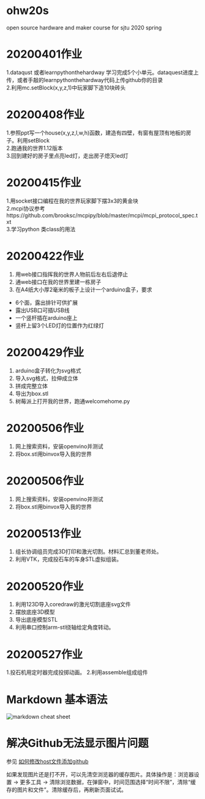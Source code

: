 # ohw20s
open source hardware and maker course for sjtu 2020 spring

# 20200401作业

1.dataqust 或者learnpythonthehardway 学习完成5个小单元。dataquest进度上传，或者手敲的learnpythonthehardway代码上传github你的目录  
2.利用mc.setBlock(x,y,z,1)中玩家脚下造10块砖头  

# 20200408作业

1.参照ppt写一个house(x,y,z,l,w,h)函数，建造有四壁，有窗有屋顶有地板的房子。利用setBlock   
2.跑通我的世界1.12版本  
3.回到建好的房子里点亮led灯，走出房子熄灭led灯  

# 20200415作业
1.用socket接口编程在我的世界玩家脚下摆3x3的黄金块  
2.mcpi协议参考https://github.com/brooksc/mcpipy/blob/master/mcpi/mcpi_protocol_spec.txt  
3.学习python 类class的用法  

# 20200422作业
1. 用web接口指挥我的世界人物前后左右后退停止
2. 通web接口在我的世界里建一栋房子
3. 在A4纸大小厚2毫米的板子上设计一个arduino盒子，要求  
* 6个面，露出排针可供扩展
* 露出USB口可插USB线
* 一个竖杆插在arduino座上
* 竖杆上留3个LED灯的位置作为红绿灯

# 20200429作业
1. arduino盒子转化为svg格式
2. 导入svg格式，拉伸成立体
3. 拼成完整立体
4. 导出为box.stl
5. 树莓派上打开我的世界，跑通welcomehome.py

# 20200506作业
1. 网上搜索资料，安装openvino并测试
2. 将box.stl用binvox导入我的世界

# 20200506作业
1. 网上搜索资料，安装openvino并测试
2. 将box.stl用binvox导入我的世界

# 20200513作业
1. 组长协调组员完成3D打印和激光切割。材料汇总到董老师处。
2. 利用VTK，完成投石车的车身STL虚拟组装。

# 20200520作业
1. 利用123D导入coredraw的激光切割底座svg文件
2. 摆放底座3D模型
3. 导出底座模型STL
4. 利用串口控制arm-stl绕轴给定角度转动。

# 20200527作业
1.投石机用定时器完成投掷动画。 
2.利用assemble组成组件

# Markdown 基本语法
![markdown cheat sheet](https://github.com/shiep18/EIS2020/blob/master/markdowncheatsheet.JPG)

# 解决Github无法显示图片问题
参见 [如何修改host文件添加github](http://blog.csdn.net/weixin_42128813/article/details/102915578)

如果发现图片还是打不开，可以先清空浏览器的缓存图片。具体操作是：浏览器设置 -> 更多工具 -> 清除浏览数据，在弹窗中，时间范围选择“时间不限”，清除“缓存的图片和文件”。清除缓存后，再刷新页面试试。

